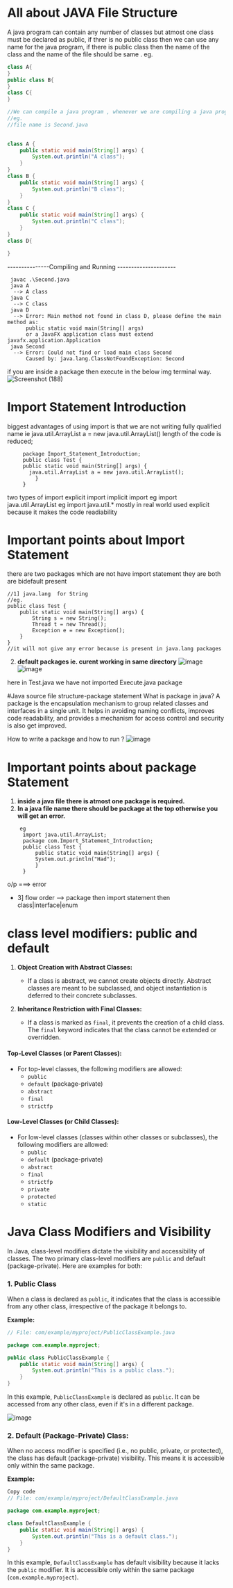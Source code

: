 # All about JAVA File Structure
A java program can contain any number of classes but atmost one class must be declared as public, if threr is no public class then we can use any name for the java program, if there is public class then the name of the class and the name of the file should be same .
eg.
```java
class A{
}
public class B{
}
class C{
}

//We can compile a java program , whenever we are compiling a java program for every class present in that program a seperate .class file will we generated.
//eg. 
//file name is Second.java

      
class A {
    public static void main(String[] args) {
        System.out.println("A class");
    }
}
class B {
    public static void main(String[] args) {
        System.out.println("B class");
    }
}
class C {
    public static void main(String[] args) {
        System.out.println("C class");
    }
}
class D{

}
```
---------------Compiling and Running ---------------------
```
 javac .\Second.java
 java A
  --> A class
 java C
  --> C class
 java D
  --> Error: Main method not found in class D, please define the main method as:
      public static void main(String[] args)                                 
      or a JavaFX application class must extend javafx.application.Application  
 java Second
  --> Error: Could not find or load main class Second    
      Caused by: java.lang.ClassNotFoundException: Second
```

if you are inside a package then execute in the below img terminal way.
![Screenshot (188)](https://github.com/16pravinkumar/JAVA_2024/assets/94048576/4df956d3-38a9-475c-980e-a9c548a6fdf5)


 # Import Statement Introduction 
 biggest advantages of using import is that we are not writing fully qualified name ie java.util.ArrayList a = new java.util.ArrayList() length of the code is reduced; 
 ```
      package Import_Statement_Introduction;
      public class Test {
      public static void main(String[] args) {
        java.util.ArrayList a = new java.util.ArrayList(); 
          }
      }
```

two types of import 
explicit import                            implicit import 
eg import java.util.ArrayList              eg import java.util.*
mostly in real world used explicit because it makes the code readiability

# Important points about Import Statement
there are two packages which are not have import statement they are both are bidefault present 
```
//1] java.lang  for String
//eg.
public class Test {
    public static void main(String[] args) {
        String s = new String();
        Thread t = new Thread();
        Exception e = new Exception();
    }
}
//it will not give any error because is present in java.lang packages

```
 2.  **default packages ie. curent working in same directory**
![image](https://github.com/16pravinkumar/JAVA_2024/assets/94048576/299da910-5600-45bc-9049-e39b254eeffe)
![image](https://github.com/16pravinkumar/JAVA_2024/assets/94048576/0b121109-7027-41a8-b9cd-52cb676bfcce)

here in Test.java we have not imported Execute.java package 


#Java source file structure-package statement
What is package in java?
A package is the encapsulation mechanism to group related classes and interfaces in a single unit. It helps in avoiding naming conflicts, improves code readability, and provides a mechanism for access control and security is also get improved. 


How to write a package and how to run ?
 ![image](https://github.com/16pravinkumar/JAVA_2024/assets/94048576/7c9856f4-5956-4098-bb3a-5cc796c9af36)


 # Important points about package Statement
  1. **inside a java file there is atmost one package is required.**
  2. **In a java file name there should be package at the top otherwise you will get an error.**
 ```
     eg
      import java.util.ArrayList;
      package com.Import_Statement_Introduction;
      public class Test {
          public static void main(String[] args) {
          System.out.println("Had");
          }
      }

```
o/p ===> error
- 3] flow order --> package then import statement then class|interface|enum


# class level modifiers: public and default
1. **Object Creation with Abstract Classes:**
   - If a class is abstract, we cannot create objects directly. Abstract classes are meant to be subclassed, and object instantiation is deferred to their concrete subclasses.

2. **Inheritance Restriction with Final Classes:**
   - If a class is marked as `final`, it prevents the creation of a child class. The `final` keyword indicates that the class cannot be extended or overridden.

#### Top-Level Classes (or Parent Classes):
   - For top-level classes, the following modifiers are allowed:
     - `public`
     - `default` (package-private)
     - `abstract`
     - `final`
     - `strictfp`

#### Low-Level Classes (or Child Classes):
   - For low-level classes (classes within other classes or subclasses), the following modifiers are allowed:
     - `public`
     - `default` (package-private)
     - `abstract`
     - `final`
     - `strictfp`
     - `private`
     - `protected`
     - `static`

# Java Class Modifiers and Visibility

In Java, class-level modifiers dictate the visibility and accessibility of classes. The two primary class-level modifiers are `public` and default (package-private). Here are examples for both:

### 1. Public Class

When a class is declared as `public`, it indicates that the class is accessible from any other class, irrespective of the package it belongs to.

**Example:**

```java
// File: com/example/myproject/PublicClassExample.java

package com.example.myproject;

public class PublicClassExample {
    public static void main(String[] args) {
        System.out.println("This is a public class.");
    }
}
```
In this example, `PublicClassExample` is declared as `public`. It can be accessed from any other class, even if it's in a different package.

![image](https://github.com/16pravinkumar/JAVA_2024/assets/94048576/a0b6fc92-a031-41c8-ad86-46cb62ccb8ec)


### 2. Default (Package-Private) Class:
When no access modifier is specified (i.e., no public, private, or protected), the class has default (package-private) visibility. This means it is accessible only within the same package.

**Example:**

```java
Copy code
// File: com/example/myproject/DefaultClassExample.java

package com.example.myproject;

class DefaultClassExample {
    public static void main(String[] args) {
        System.out.println("This is a default class.");
    }
}
```
In this example, `DefaultClassExample` has default visibility because it lacks the `public` modifier. It is accessible only within the same package (`com.example.myproject`).


